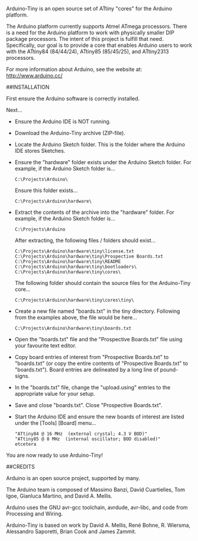 
Arduino-Tiny is an open source set of ATtiny "cores" for the Arduino platform.

The Arduino platform currently supports Atmel ATmega processors. There is a need
for the Arduino platform to work with physically smaller DIP package processors.
The intent of this project is fulfill that need. Specifically, our goal is to
provide a core that enables Arduino users to work with the ATtiny84 (84/44/24),
ATtiny85 (85/45/25), and ATtiny2313 processors.

For more information about Arduino, see the website at: http://www.arduino.cc/


##INSTALLATION

First ensure the Arduino software is correctly installed.

Next...

* Ensure the Arduino IDE is NOT running.

* Download the Arduino-Tiny archive (ZIP-file).

* Locate the Arduino Sketch folder.  This is the folder where the Arduino IDE
  stores Sketches.

* Ensure the "hardware" folder exists under the Arduino Sketch folder.  For
  example, if the Arduino Sketch folder is...

      C:\Projects\Arduino\

  Ensure this folder exists...

      C:\Projects\Arduino\hardware\

* Extract the contents of the archive into the "hardware" folder.  For example,
  if the Arduino Sketch folder is...

      C:\Projects\Arduino

  After extracting, the following files / folders should exist...

      C:\Projects\Arduino\hardware\tiny\license.txt
      C:\Projects\Arduino\hardware\tiny\Prospective Boards.txt
      C:\Projects\Arduino\hardware\tiny\README
      C:\Projects\Arduino\hardware\tiny\bootloaders\
      C:\Projects\Arduino\hardware\tiny\cores\

  The following folder should contain the source files for the Arduino-Tiny
  core...

      C:\Projects\Arduino\hardware\tiny\cores\tiny\

* Create a new file named "boards.txt" in the tiny directory.  Following from
  the examples above, the file would be here...

      C:\Projects\Arduino\hardware\tiny\boards.txt

* Open the "boards.txt" file and the "Prospective Boards.txt" file using your
  favourite text editor.

* Copy board entries of interest from "Prospective Boards.txt" to "boards.txt"
  (or copy the entire contents of "Prospective Boards.txt" to "boards.txt").
  Board entries are delineated by a long line of pound-signs.

* In the "boards.txt" file, change the "upload.using" entries to the
  appropriate value for your setup.

* Save and close "boards.txt".  Close "Prospective Boards.txt".

* Start the Arduino IDE and ensure the new boards of interest are listed under
  the [Tools] [Board] menu...

      "ATtiny84 @ 16 MHz  (external crystal; 4.3 V BOD)"
      "ATtiny85 @ 8 MHz  (internal oscillator; BOD disabled)"
      etcetera

You are now ready to use Arduino-Tiny!


##CREDITS

Arduino is an open source project, supported by many.

The Arduino team is composed of Massimo Banzi, David Cuartielles, Tom Igoe,
Gianluca Martino, and David A. Mellis.

Arduino uses the GNU avr-gcc toolchain, avrdude, avr-libc, and code from
Processing and Wiring.

Arduino-Tiny is based on work by David A. Mellis, René Bohne, R. Wiersma,
Alessandro Saporetti, Brian Cook and James Zammit.
